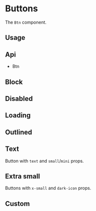 # Buttons
The `Btn` component.

## Usage
<Example file="Btn/Usage" />

## Api
- <router-link to="/api/btn">Btn</router-link>

## Block
<Example file="Btn/Block" />

## Disabled
<Example file="Btn/Disabled" />

## Loading
<Example file="Btn/Loading" />

## Outlined
<Example file="Btn/Outlined" />

## Text
Button with `text` and `small`/`mini` props.
<Example file="Btn/Text" />

## Extra small
Buttons with `x-small` and `dark-icon` props.
<Example file="Btn/ExtraSmall" />

## Custom
<Example file="Btn/Custom" />
